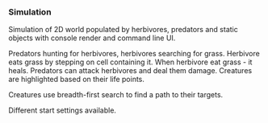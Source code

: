 ### Simulation
Simulation of 2D world populated by herbivores, predators and static objects with console render and command line UI.

Predators hunting for herbivores, herbivores searching for grass. Herbivore eats grass by stepping on cell containing it. When herbivore eat grass - it heals. Predators can attack herbivores and deal them damage. Creatures are highlighted based on their life points.

Creatures use breadth-first search to find a path to their targets.

Different start settings available.
